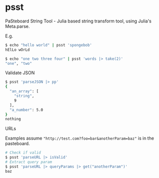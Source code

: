 # psst
PaSteboard String Tool - Julia based string transform tool, using Julia's Meta.parse.

E.g. 

```bash
$ echo "hello world" | psst 'spongebob'
hElLo wOrLd
```

```bash
$ echo "one two three four" | psst 'words |> take(2)'
"one", "two"
```

Validate JSON

```bash
$ psst 'parseJSON |> pp'
{
  "an_array": [
    "string",
    9
  ],
  "a_number": 5.0
}
nothing
```

URLs

Examples assume `"http://test.com?foo=bar&anotherParam=baz"` is in the pasteboard.

```bash
# Check if valid
$ psst 'parseURL |> isValid'
# Extract query param
$ psst 'parseURL |> queryParams |> get("anotherParam")'
baz
```
